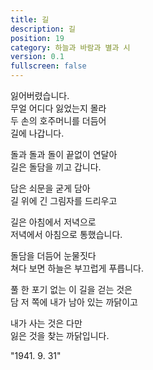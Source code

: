 ```yaml
---
title: 길
description: 길
position: 19
category: 하늘과 바람과 별과 시
version: 0.1
fullscreen: false
---
```


잃어버렸습니다.  
무얼 어디다 잃었는지 몰라  
두 손의 호주머니를 더듬어  
길에 나갑니다.  

돌과 돌과 돌이 끝없이 연달아  
길은 돌담을 끼고 갑니다.  

담은 쇠문을 굳게 담아  
길 위에 긴 그림자를 드리우고  

길은 아침에서 저녁으로  
저녁에서 아침으로 통했습니다.  

돌담을 더듬어 눈물짓다  
쳐다 보면 하늘은 부끄럽게 푸릅니다.  

풀 한 포기 없는 이 길을 걷는 것은  
담 저 쪽에 내가 남아 있는 까닭이고  

내가 사는 것은 다만  
잃은 것을 찾는 까닭입니다.  

"1941. 9. 31"
